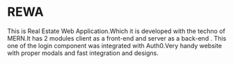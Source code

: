 # REWA
This is Real Estate Web Application.Which it is developed with the techno of MERN.It has 2 modules client as a front-end and server as a back-end . This one of the login component was integrated with Auth0.Very handy website with proper modals and fast integration and designs.
